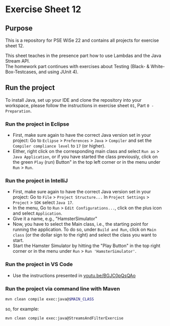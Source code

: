 # Exercise Sheet 12

 

## Purpose

 

This is a repository for PSE WiSe 22 and contains all projects for exercise sheet 12.

 

This sheet teaches in the presence part how to use Lambdas and the Java Stream API.  
The homework part continues with exercises about Testing (Black- & White-Box-Testcases, and using JUnit 4).

 

## Run the project
To install Java, set up your IDE and clone the repository into your workspace, please follow the instructions in exercise sheet `01`, Part `0 - Preparation`.

 

### Run the project in Eclipse
- First, make sure again to have the correct Java version set in your project: Go to `Eclipse` > `Preferences` > `Java` > `Compiler` and set the `Compiler compliance level` to `17` (or higher).
- Either, right click on the corresponding main class and select `Run as` > `Java Application`, or if you have started the class previously, click on the green `Play` (run) Button" in the top left corner or in the menu under `Run` > `Run`.

 

### Run the project in IntelliJ
- First, make sure again to have the correct Java version set in your project: Go to `File` > `Project Structure...` In `Project Settings` > `Project` > `SDK` select `Java 17`.
- In the menu, Go to `Run` > `Edit Configurations...`, click on the plus icon and select `Application`.
- Give it a name, e.g., "HamsterSimulator"
- Now, you have to select the Main class, i.e., the starting point for running the application. To do so, under `Build and Run`, click on `Main class` (or the dollar sign to the right) and select the class you want to start.
- Start the Hamster Simulator by hitting the "Play Button" in the top right corner or in the menu under `Run` > `Run 'HamsterSimulator'`.

 

### Run the project in VS Code
- Use the instructions presented in [youtu.be/BGJC0pQsQAo](https://youtu.be/BGJC0pQsQAo)

### Run the project via command line with Maven

```sh
mvn clean compile exec:java@$MAIN_CLASS
```
so, for example:
```sh
mvn clean compile exec:java@StreamsAndFilterExercise
```
